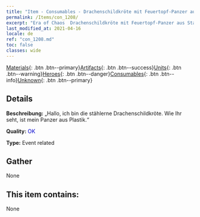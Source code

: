 ```yaml
---
title: "Item - Consumables - Drachenschildkröte mit Feuertopf-Panzer aus Stahl"
permalink: /Items/con_1208/
excerpt: "Era of Chaos  Drachenschildkröte mit Feuertopf-Panzer aus Stahl"
last_modified_at: 2021-04-16
locale: de
ref: "con_1208.md"
toc: false
classes: wide
---
```

 [Materials](/de/Items/){: .btn .btn--primary}[Artifacts](/de/Items/Artifacts/){: .btn .btn--success}[Units](/de/Items/Units/){: .btn .btn--warning}[Heroes](/de/Items/Heroes/){: .btn .btn--danger}[Consumables](/de/Items/Consumables/){: .btn .btn--info}[Unknown](/de/Items/Unknown/){: .btn .btn--primary}

## Details
 **Beschreibung:** „Hallo, ich bin die stählerne Drachenschildkröte. Wie Ihr seht, ist mein Panzer aus Plastik.“

 **Quality:** <span style="color: #0000CD">OK</span>

 **Type:** Event related

## Gather

  None

## This item contains:

  None

